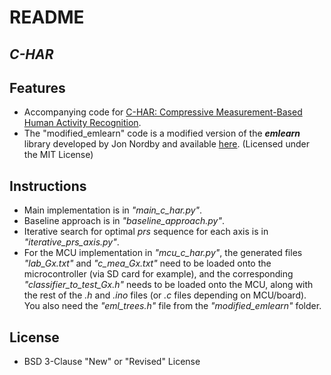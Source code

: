 # README
## _C-HAR_

## Features
- Accompanying code for [C-HAR: Compressive Measurement-Based Human Activity Recognition](https://www.researchgate.net/publication/371821553_C-HAR_Compressive_Measurement-Based_Human_Activity_Recognition).
- The "modified_emlearn" code is a modified version of the ***emlearn*** library developed by Jon Nordby and available [here](https://github.com/emlearn/emlearn). (Licensed under the MIT License)

## Instructions
- Main implementation is in *"main_c_har.py"*.
- Baseline approach is in *"baseline_approach.py"*.
- Iterative search for optimal *prs* sequence for each axis is in *"iterative_prs_axis.py"*.
- For the MCU implementation in *"mcu_c_har.py"*, the generated files *"lab_Gx.txt"* and *"c_mea_Gx.txt"* need to be loaded onto the microcontroller (via SD card for example), and the corresponding *"classifier_to_test_Gx.h"* needs to be loaded onto the MCU, along with the rest of the *.h* and *.ino* files (or *.c* files depending on MCU/board). You also need the *"eml_trees.h"* file from the *"modified_emlearn"* folder.

## License
- BSD 3-Clause "New" or "Revised" License
